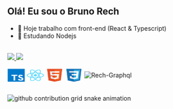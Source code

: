 
## Olá! Eu sou o Bruno Rech

- 🔭 Hoje trabalho com front-end (React & Typescript)
- 🌱 Estudando Nodejs
 <br>
  <div>
  <a href="https://github.com/brunnorech">
  <img height="180em" src="https://github-readme-stats.vercel.app/api?username=brunnorech&show_icons=true&theme=react&include_all_commits=true&count_private=true"/>
  <img height="180em" src="https://github-readme-stats.vercel.app/api/top-langs/?username=brunnorech&layout=compact&langs_count=6&theme=react"/> 
  </a>
</div>
<br>
 <div style="display: inline_block><br>
  <img align="center" alt="Rech-Js" height="30" width="40" src="https://raw.githubusercontent.com/devicons/devicon/master/icons/javascript/javascript-plain.svg">
  <img align="center" alt="Rech-Ts" height="30" width="40" src="https://raw.githubusercontent.com/devicons/devicon/master/icons/typescript/typescript-plain.svg">
  <img align="center" alt="Rech-React" height="30" width="40" src="https://raw.githubusercontent.com/devicons/devicon/master/icons/react/react-original.svg">
  <img align="center" alt="Rech-HTML" height="30" width="40" src="https://raw.githubusercontent.com/devicons/devicon/master/icons/html5/html5-original.svg">
  <img align="center" alt="Rech-CSS" height="30" width="40" src="https://raw.githubusercontent.com/devicons/devicon/master/icons/css3/css3-original.svg">
  <img align="center" alt="Rech-Graphql" height="30" width="40" src="https://cdn.jsdelivr.net/gh/devicons/devicon/icons/graphql/graphql-plain.svg" />


</div>

##                                                                                                                                               
                                                                                                                                                 
<picture>
  <source media="(prefers-color-scheme: dark)" srcset="https://raw.githubusercontent.com/diego3g/diego3g/output/github-contribution-grid-snake-dark.svg">
  <source media="(prefers-color-scheme: light)" srcset="https://raw.githubusercontent.com/diego3g/diego3g/output/github-contribution-grid-snake.svg">
  <img alt="github contribution grid snake animation" src="https://raw.githubusercontent.com/diego3g/diego3g/output/github-contribution-grid-snake.svg">
</picture>
